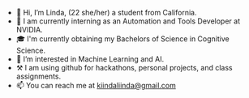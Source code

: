 - 👋 Hi, I’m Linda, (22 she/her) a student from California.
- 🏢 I am currently interning as an Automation and Tools Developer at NVIDIA.
- 🎓 I'm currently obtaining my Bachelors of Science in Cognitive Science.
- 👀 I’m interested in Machine Learning and AI.
- ⚒️ I am using github for hackathons, personal projects, and class assignments.
- 📫 You can reach me at kiindaliinda@gmail.com
